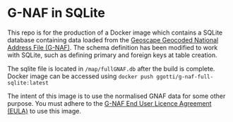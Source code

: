 # G-NAF in SQLite

This repo is for the production of a Docker image which contains a SQLite database
containing data loaded from the 
[Geoscape Geocoded National Address File (G-NAF)](https://data.gov.au/dataset/ds-dga-19432f89-dc3a-4ef3-b943-5326ef1dbecc/details?q=).
The schema definition has been modified to work with SQLite, such as defining primary and
foreign keys at table creation.

The sqlite file is located in `/map/fullGNAF.db` after the build is complete. Docker image can
be accessed using `docker push ggotti/g-naf-full-sqlite:latest`

The intent of this image is to use the normalised GNAF data for some other purpose. You
must adhere to the [G-NAF  End User Licence Agreement (EULA)](https://data.gov.au/dataset/ds-dga-19432f89-dc3a-4ef3-b943-5326ef1dbecc/distribution/dist-dga-09f74802-08b1-4214-a6ea-3591b2753d30/details?q=) to use this image.
